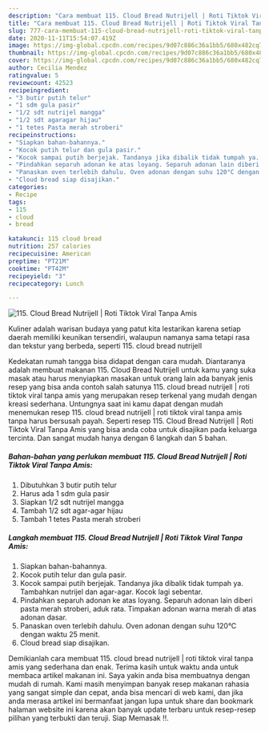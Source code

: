 ```yaml
---
description: "Cara membuat 115. Cloud Bread Nutrijell | Roti Tiktok Viral Tanpa Amis Sempurna"
title: "Cara membuat 115. Cloud Bread Nutrijell | Roti Tiktok Viral Tanpa Amis Sempurna"
slug: 777-cara-membuat-115-cloud-bread-nutrijell-roti-tiktok-viral-tanpa-amis-sempurna
date: 2020-11-11T15:54:07.419Z
image: https://img-global.cpcdn.com/recipes/9d07c886c36a1bb5/680x482cq70/115-cloud-bread-nutrijell-roti-tiktok-viral-tanpa-amis-foto-resep-utama.jpg
thumbnail: https://img-global.cpcdn.com/recipes/9d07c886c36a1bb5/680x482cq70/115-cloud-bread-nutrijell-roti-tiktok-viral-tanpa-amis-foto-resep-utama.jpg
cover: https://img-global.cpcdn.com/recipes/9d07c886c36a1bb5/680x482cq70/115-cloud-bread-nutrijell-roti-tiktok-viral-tanpa-amis-foto-resep-utama.jpg
author: Cecilia Mendez
ratingvalue: 5
reviewcount: 42523
recipeingredient:
- "3 butir putih telur"
- "1 sdm gula pasir"
- "1/2 sdt nutrijel mangga"
- "1/2 sdt agaragar hijau"
- "1 tetes Pasta merah stroberi"
recipeinstructions:
- "Siapkan bahan-bahannya."
- "Kocok putih telur dan gula pasir."
- "Kocok sampai putih berjejak. Tandanya jika dibalik tidak tumpah ya. Tambahkan nutrijel dan agar-agar. Kocok lagi sebentar."
- "Pindahkan separuh adonan ke atas loyang. Separuh adonan lain diberi pasta merah stroberi, aduk rata. Timpakan adonan warna merah di atas adonan dasar."
- "Panaskan oven terlebih dahulu. Oven adonan dengan suhu 120°C dengan waktu 25 menit."
- "Cloud bread siap disajikan."
categories:
- Recipe
tags:
- 115
- cloud
- bread

katakunci: 115 cloud bread 
nutrition: 257 calories
recipecuisine: American
preptime: "PT21M"
cooktime: "PT42M"
recipeyield: "3"
recipecategory: Lunch

---
```



![115. Cloud Bread Nutrijell | Roti Tiktok Viral Tanpa Amis](https://img-global.cpcdn.com/recipes/9d07c886c36a1bb5/680x482cq70/115-cloud-bread-nutrijell-roti-tiktok-viral-tanpa-amis-foto-resep-utama.jpg)

Kuliner adalah warisan budaya yang patut kita lestarikan karena setiap daerah memiliki keunikan tersendiri, walaupun namanya sama tetapi rasa dan tekstur yang berbeda, seperti 115. cloud bread nutrijell 

Kedekatan rumah tangga bisa didapat dengan cara mudah. Diantaranya adalah membuat makanan 115. Cloud Bread Nutrijell 
untuk kamu yang suka masak atau harus menyiapkan masakan untuk orang lain ada banyak jenis resep yang bisa anda contoh salah satunya 115. cloud bread nutrijell | roti tiktok viral tanpa amis yang merupakan resep terkenal yang mudah dengan kreasi sederhana. Untungnya saat ini kamu dapat dengan mudah menemukan resep 115. cloud bread nutrijell | roti tiktok viral tanpa amis tanpa harus bersusah payah.
Seperti resep 115. Cloud Bread Nutrijell | Roti Tiktok Viral Tanpa Amis yang bisa anda coba untuk disajikan pada keluarga tercinta. Dan sangat mudah hanya dengan 6 langkah dan 5 bahan.


<!--inarticleads1-->

##### Bahan-bahan yang perlukan membuat 115. Cloud Bread Nutrijell | Roti Tiktok Viral Tanpa Amis:

1. Dibutuhkan 3 butir putih telur
1. Harus ada 1 sdm gula pasir
1. Siapkan 1/2 sdt nutrijel mangga
1. Tambah 1/2 sdt agar-agar hijau
1. Tambah 1 tetes Pasta merah stroberi




<!--inarticleads2-->

##### Langkah membuat  115. Cloud Bread Nutrijell | Roti Tiktok Viral Tanpa Amis:

1. Siapkan bahan-bahannya.
1. Kocok putih telur dan gula pasir.
1. Kocok sampai putih berjejak. Tandanya jika dibalik tidak tumpah ya. Tambahkan nutrijel dan agar-agar. Kocok lagi sebentar.
1. Pindahkan separuh adonan ke atas loyang. Separuh adonan lain diberi pasta merah stroberi, aduk rata. Timpakan adonan warna merah di atas adonan dasar.
1. Panaskan oven terlebih dahulu. Oven adonan dengan suhu 120°C dengan waktu 25 menit.
1. Cloud bread siap disajikan.




Demikianlah cara membuat 115. cloud bread nutrijell | roti tiktok viral tanpa amis yang sederhana dan enak. Terima kasih untuk waktu anda untuk membaca artikel makanan ini. Saya yakin anda bisa membuatnya dengan mudah di rumah. Kami masih menyimpan banyak resep makanan rahasia yang sangat simple dan cepat, anda bisa mencari di web kami, dan jika anda merasa artikel ini bermanfaat jangan lupa untuk share dan bookmark halaman website ini karena akan banyak update terbaru untuk resep-resep pilihan yang terbukti dan teruji. Siap Memasak !!. 
